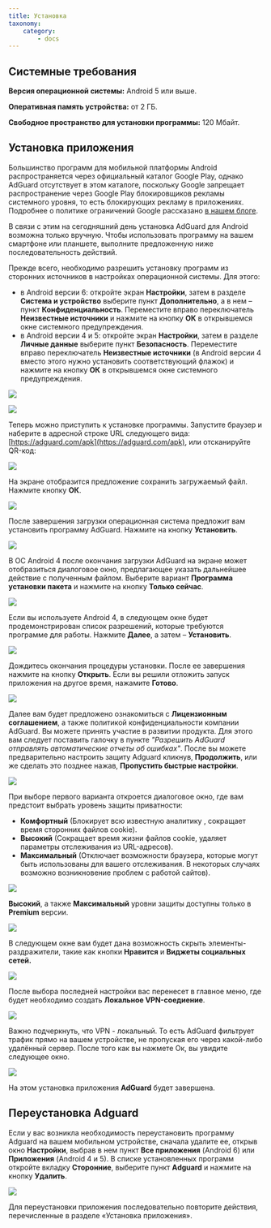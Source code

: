 ```yaml
---
title: Установка
taxonomy:
    category:
        - docs
---
```


## Системные требования
**Версия операционной системы:** Android 5 или выше.

**Оперативная память устройства:** от 2 ГБ.

**Свободное пространство для установки программы:** 120 Мбайт.

## Установка приложения
Большинство программ для мобильной платформы Android распространяется через официальный каталог Google Play, однако AdGuard отсутствует в этом каталоге, поскольку Google запрещает распространение через Google Play блокировщиков рекламы системного уровня, то есть блокирующих рекламу в приложениях. Подробнее о политике ограничений Google рассказано [в нашем блоге](https://blog.adguard.com/ru/google-udalil-adguard-dlya-android-iz-play-store/).

В связи с этим на сегодняшний день установка AdGuard для Android возможна только вручную. Чтобы использовать программу на вашем смартфоне или планшете, выполните предложенную ниже последовательность действий.

Прежде всего, необходимо разрешить установку программ из сторонних источников в настройках операционной системы. Для этого:

* в Android версии 6: откройте экран **Настройки**, затем в разделе **Система и устройство** выберите пункт **Дополнительно**, а в нем – пункт **Конфиденциальность**. Переместите вправо переключатель **Неизвестные источники** и нажмите на кнопку **ОК** в открывшемся окне системного предупреждения.
* в Android версии 4 и 5: откройте экран **Настройки**, затем в разделе **Личные данные** выберите пункт **Безопасность**. Переместите вправо переключатель **Неизвестные источники** (в Android версии 4 вместо этого нужно установить соответствующий флажок) и нажмите на кнопку **ОК** в открывшемся окне системного предупреждения.

![](Screenshot_2016-12-08-14-21-56-879_com.android.settings.png?cropResize=400,600)

![](Screenshot_2016-12-08-14-45-42.png?cropResize=400,600)

Теперь можно приступить к установке программы. Запустите браузер и наберите в адресной строке URL следующего вида: [https://adguard.com/apk](https://adguard.com/apk), или отсканируйте QR-код:

![](qrcode_android_apk.png)

На экране отобразится предложение сохранить загружаемый файл. Нажмите кнопку **ОК**.

![](browser2.png?cropResize=400,600)

После завершения загрузки операционная система предложит вам установить программу AdGuard. Нажмите на кнопку **Установить**.

![](Screenshot_2016-12-08-14-52-30-798_com.google.android.packageinstaller.png?cropResize=400,600)

В ОС Android 4 после окончания загрузки AdGuard на экране может отобразиться диалоговое окно, предлагающее указать дальнейшее действие с полученным файлом. Выберите вариант **Программа установки пакета** и нажмите на кнопку **Только сейчас**.

![](Screenshot_2016-12-08-14-58-32.png?cropResize=400,600)

Если вы используете Android 4, в следующем окне будет продемонстрирован список разрешений, которые требуются программе для работы. Нажмите **Далее**, а затем – **Установить**.


![](Screenshot_2016-12-08-15-00-21.png?cropResize=400,600)

Дождитесь окончания процедуры установки. После ее завершения нажмите на кнопку **Открыть**. Если вы решили отложить запуск приложения на другое время, нажамите **Готово**.

<img src="https://cdn.adguard.com/public/Adguard/kb/newscreenshots/Ru/Android3.1/installdoneRu.png" />

Далее вам будет предложено ознакомиться с **Лицензионным соглашением**, а также политикой конфиденциальности компании AdGuard. 
Вы можете принять участие в развитии продукта. 
Для этого вам следует поставить галочку в пункте *"Разрешить AdGuard отправлять автоматические отчеты об ошибках"*.
После вы можете предварительно настроить защиту Adguard кликнув, **Продолжить**, или же сделать это позднее нажав, **Пропустить быстрые настройки**. 

<img src="https://cdn.adguard.com/public/Adguard/kb/newscreenshots/Ru/Android3.1/installmainRu.png" />

При выборе первого варианта откроется диалоговое окно, где вам предстоит выбрать уровень защиты приватности: 
- **Комфортный** (Блокирует всю известную аналитику , сокращает время сторонних файлов cookie).
- **Высокий** (Сокращает время жизни файлов cookie, удаляет параметры отслеживания из URL-адресов).
- **Максимальный** (Отключает возможности браузера, которые могут быть использованы для вашего отслеживания. В некоторых случаях возможно возникновение проблем с работой сайтов).

<img src="https://cdn.adguard.com/public/Adguard/kb/newscreenshots/Ru/Android3.1/installprivacylevelRu.png" />

**Высокий**, а также **Максимальный** уровни защиты доступны только в **Premium** версии.

<img src="https://cdn.adguard.com/public/Adguard/kb/newscreenshots/Ru/Android3.1/installpersonaldataRu.png" />

В следующем окне вам будет дана возможность скрыть элементы-раздражители, такие как кнопки **Нравится** и **Виджеты социальных сетей.**

<img src="https://cdn.adguard.com/public/Adguard/kb/newscreenshots/Ru/Android3.1/installannoyancesRu.png" />

После выбора последней настройки вас перенесет в главное меню, где будет необходимо создать **Локальное VPN-соедиение**. 

<img src="https://cdn.adguard.com/public/Adguard/kb/newscreenshots/Ru/Android3.1/warninglocalvpnRu.png" />

Важно подчеркнуть, что VPN - локальный. То есть AdGuard фильтрует трафик прямо на вашем устройстве, не пропуская его через какой-либо удалённый сервер. После того как вы нажмете Ок, вы увидите следующее окно.

<img src="https://cdn.adguard.com/public/Adguard/kb/newscreenshots/Ru/Android3.1/vpnRu.png" />

На этом установка приложения **AdGuard** будет завершена.

<a name="uninstall"></a>
## Переустановка Аdguard

Если у вас возникла необходимость переустановить программу Аdguard на вашем мобильном устройстве, сначала удалите ее, открыв окно **Настройки**, выбрав в нем пункт **Все приложения** (Android 6) или **Приложения** (Android 4 и 5). В списке установленных программ откройте вкладку **Сторонние**, выберите пункт **Аdguard** и нажмите на кнопку **Удалить**.

![](Screenshot_2016-12-08-15-08-00-009_com.android.settings.png?cropResize=400,600)

Для переустановки приложения последовательно повторите действия, перечисленные в разделе «Установка приложения».

